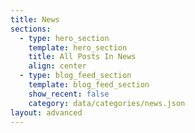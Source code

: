 ```yaml
---
title: News
sections:
  - type: hero_section
    template: hero_section
    title: All Posts In News
    align: center
  - type: blog_feed_section
    template: blog_feed_section
    show_recent: false
    category: data/categories/news.json
layout: advanced
---
```

